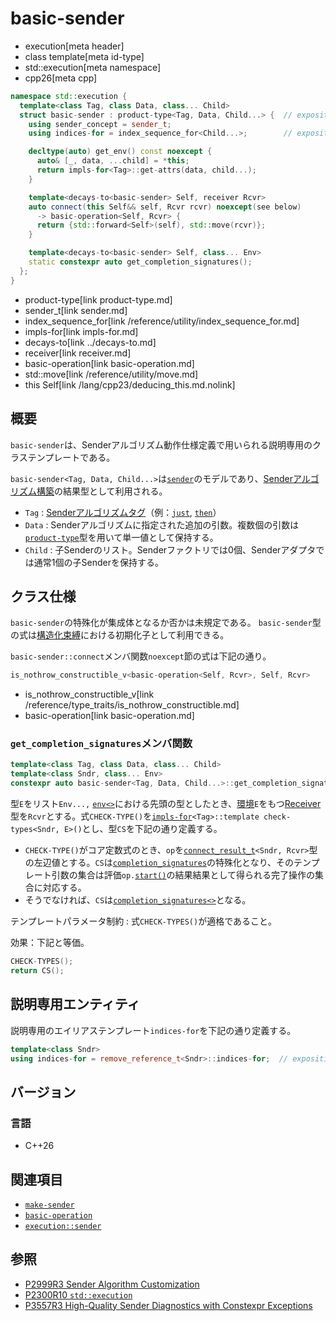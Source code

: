 # basic-sender
* execution[meta header]
* class template[meta id-type]
* std::execution[meta namespace]
* cpp26[meta cpp]

```cpp
namespace std::execution {
  template<class Tag, class Data, class... Child>
  struct basic-sender : product-type<Tag, Data, Child...> {  // exposition only
    using sender_concept = sender_t;
    using indices-for = index_sequence_for<Child...>;        // exposition only

    decltype(auto) get_env() const noexcept {
      auto& [_, data, ...child] = *this;
      return impls-for<Tag>::get-attrs(data, child...);
    }

    template<decays-to<basic-sender> Self, receiver Rcvr>
    auto connect(this Self&& self, Rcvr rcvr) noexcept(see below)
      -> basic-operation<Self, Rcvr> {
      return {std::forward<Self>(self), std::move(rcvr)};
    }

    template<decays-to<basic-sender> Self, class... Env>
    static constexpr auto get_completion_signatures();
  };
}
```
* product-type[link product-type.md]
* sender_t[link sender.md]
* index_sequence_for[link /reference/utility/index_sequence_for.md]
* impls-for[link impls-for.md]
* decays-to[link ../decays-to.md]
* receiver[link receiver.md]
* basic-operation[link basic-operation.md]
* std::move[link /reference/utility/move.md]
* this Self[link /lang/cpp23/deducing_this.md.nolink]

## 概要
`basic-sender`は、Senderアルゴリズム動作仕様定義で用いられる説明専用のクラステンプレートである。

`basic-sender<Tag, Data, Child...>`は[`sender`](sender.md)のモデルであり、[Senderアルゴリズム構築](make-sender.md)の結果型として利用される。

- `Tag` : [Senderアルゴリズムタグ](tag_of_t.md)（例：[`just`](just.md), [`then`](then.md)）
- `Data` : Senderアルゴリズムに指定された追加の引数。複数個の引数は[`product-type`](product-type.md)型を用いて単一値として保持する。
- `Child` : 子Senderのリスト。Senderファクトリでは0個、Senderアダプタでは通常1個の子Senderを保持する。


## クラス仕様
`basic-sender`の特殊化が集成体となるか否かは未規定である。
`basic-sender`型の式は[構造化束縛](/lang/cpp17/structured_bindings.md)における初期化子として利用できる。

`basic-sender::connect`メンバ関数`noexcept`節の式は下記の通り。

```cpp
is_nothrow_constructible_v<basic-operation<Self, Rcvr>, Self, Rcvr>
```
* is_nothrow_constructible_v[link /reference/type_traits/is_nothrow_constructible.md]
* basic-operation[link basic-operation.md]

### `get_completion_signatures`メンバ関数
```cpp
template<class Tag, class Data, class... Child>
template<class Sndr, class... Env>
constexpr auto basic-sender<Tag, Data, Child...>::get_completion_signatures();
```

型`E`をリスト`Env...,` [`env<>`](env.md)における先頭の型としたとき、[環境](../queryable.md)`E`をもつ[Receiver](receiver.md)型を`Rcvr`とする。式`CHECK-TYPE()`を[`impls-for`](impls-for.md)`<Tag>::template check-types<Sndr, E>()`とし、型`CS`を下記の通り定義する。

- `CHECK-TYPE()`がコア定数式のとき、`op`を[`connect_result_t`](connect_result_t.md)`<Sndr, Rcvr>`型の左辺値とする。`CS`は[`completion_signatures`](completion_signatures.md)の特殊化となり、そのテンプレート引数の集合は評価`op.`[`start()`](start.md)の結果結果として得られる完了操作の集合に対応する。
- そうでなければ、`CS`は[`completion_signatures<>`](completion_signatures.md)となる。

テンプレートパラメータ制約 : 式`CHECK-TYPES()`が適格であること。

効果：下記と等価。

```cpp
CHECK-TYPES();
return CS();
```


## 説明専用エンティティ
説明専用のエイリアステンプレート`indices-for`を下記の通り定義する。

```cpp
template<class Sndr>
using indices-for = remove_reference_t<Sndr>::indices-for;  // exposition only 
```


## バージョン
### 言語
- C++26


## 関連項目
- [`make-sender`](make-sender.md)
- [`basic-operation`](basic-operation.md)
- [`execution::sender`](sender.md)


## 参照
- [P2999R3 Sender Algorithm Customization](https://www.open-std.org/jtc1/sc22/wg21/docs/papers/2023/p2999r3.html)
- [P2300R10 `std::execution`](https://www.open-std.org/jtc1/sc22/wg21/docs/papers/2024/p2300r10.html)
- [P3557R3 High-Quality Sender Diagnostics with Constexpr Exceptions](https://www.open-std.org/jtc1/sc22/wg21/docs/papers/2025/p3557r3.html)
